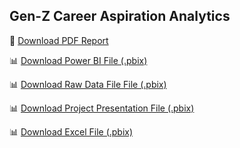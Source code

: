 <!DOCTYPE html>
<html>
<body>
    <h2>Gen-Z Career Aspiration Analytics</h2>
    <p>📄 <a href="Gen-Z PowerBI.pdf" download>Download PDF Report</a></p>
    <p>📊 <a href="Gen-Z PowerBI.pbix" download>Download Power BI File (.pbix)</a></p>
    <p>📊 <a href="Your Career Aspirations (Responses).xlsx" download>Download Raw Data File File (.pbix)</a></p>
  <p>📊 <a href="Final Project.pptx" download>Download Project Presentation File (.pbix)</a></p>
  <p>📊 <a href="Dashboard.xlsx" download>Download Excel File (.pbix)</a></p>
</body>
</html>
